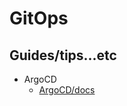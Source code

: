 # GitOps

## Guides/tips...etc

* ArgoCD
    * [ArgoCD/docs](https://argo-cd.readthedocs.io/en/stable/)